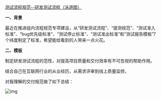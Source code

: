 [测试流程规范--研发测试流程（泳道图）](https://www.cnblogs.com/ailiailan/p/13426945.html)

**一、背景**

最近在推进组内流程规范专项建设，从“研发测试流程”、“提测规范”、“测试准入标准”、“bug优先级标准”、“测试停止标准”、“测试准出标准”和“测试报告模板”7个纬度制定了标准，希望能给看到的人带来一点火花。

**二、模板**

制定研发测试流程的范性，对提高项目质量和交付效率有不可忽视的帮助作用。

结合自己在互联网行业的从业经历，从需求评审到线上质量监控，

对我理解的交付规范做了如下总结：

![img](https://img2020.cnblogs.com/blog/907091/202008/907091-20200803161803054-1550237669.jpg)